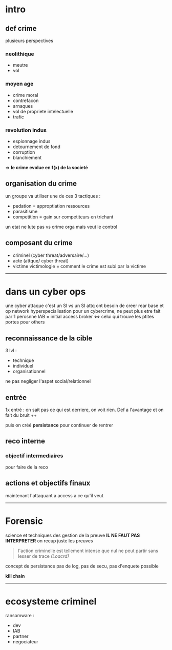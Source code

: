 # intro
## def crime
plusieurs perspectives

### neolithique
- meutre
- vol

### moyen age
- crime moral
- contrefacon 
- arnaques
- vol de propriete intelectuelle
- trafic

### revolution indus
- espionnage indus
- detournement de fond 
- corruption
- blanchiement

=> **le crime evolue en f(x) de la societé**

## organisation du crime
un groupe va utiliser une de ces 3 tactiques :

- pedation = approptiation ressources
- parasitisme 
- competition = gain sur competiteurs en trichant

un etat ne lute pas vs crime orga mais veut le control

## composant du crime

- criminel (cyber threat/adversaire/...)
- acte (attque/ cyber threat)
- victime
victimologie = comment le crime est subi par la victime

---

# dans un cyber ops

une cyber attaque c'est un SI vs un SI
attq ont besoin de creer rear base et op network
hyperspecialisation pour un cybercrime, ne peut plus etre fait par 1 perosnne
IAB = initial access broker <=> celui qui trouve les ptites portes pour others
## reconnaissance de la cible
3 lvl :
- technique
- individuel
- organisationnel

ne pas negliger l'aspet social/relationnel

## entrée
1x entré : on sait pas ce qui est derriere, on voit rien. Def a l'avantage et on fait du bruit ++

puis on créé **persistance** pour continuer de rentrer

## reco interne
### objectif intermediaires
pour faire de la reco

## actions et objectifs finaux
maintenant l'attaquant a access a ce qu'il veut

---

# Forensic
science et techniques des gestion de la preuve
**IL NE FAUT PAS INTERPRETER**
on recup juste les preuves
> l'action criminelle est tellement intense que nul ne peut partir sans lesser de trace
*(Loacrd)*

concept de persistance
pas de log, pas de secu, pas d'enquete possible

**kill chain**

---

# ecosysteme criminel

ransomware :
- dev
- IAB
- partner
- negociateur

